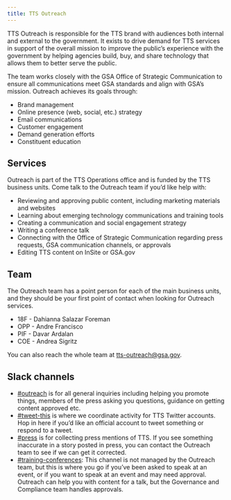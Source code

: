 ```yaml
---
title: TTS Outreach
---
```


TTS Outreach is responsible for the TTS brand with audiences both internal and external to the government. It exists to drive demand for TTS services in support of the overall mission to improve the public’s experience with the government by helping agencies build, buy, and share technology that allows them to better serve the public.

The team works closely with the GSA Office of Strategic Communication to ensure all communications meet GSA standards and align with GSA’s mission. Outreach achieves its goals through:

- Brand management
- Online presence (web, social, etc.) strategy
- Email communications
- Customer engagement
- Demand generation efforts
- Constituent education

## Services

Outreach is part of the TTS Operations office and is funded by the TTS business units. Come talk to the Outreach team if you’d like help with:

- Reviewing and approving public content, including marketing materials and websites
- Learning about emerging technology communications and training tools
- Creating a communication and social engagement strategy
- Writing a conference talk
- Connecting with the Office of Strategic Communication regarding press requests, GSA communication channels, or approvals
- Editing TTS content on InSite or GSA.gov

## Team

The Outreach team has a point person for each of the main business units, and they should be your first point of contact when looking for Outreach services.

- 18F - Dahianna Salazar Foreman
- OPP - Andre Francisco
- PIF - Davar Ardalan
- COE - Andrea Sigritz

You can also reach the whole team at tts-outreach@gsa.gov.

## Slack channels

* [#outreach](https://gsa-tts.slack.com/archives/outreach) is for all general inquiries including helping you promote things, members of the press asking you questions, guidance on getting content approved etc.
* [#tweet-this](https://gsa-tts.slack.com/archives/tweet-this) is where we coordinate activity for TTS Twitter accounts. Hop in here if you’d like an official account to tweet something or respond to a tweet.
* [#press](https://gsa-tts.slack.com/archives/press) is for collecting press mentions of TTS. If you see something inaccurate in a story posted in press, you can contact the Outreach team to see if we can get it corrected.
* [#training-conferences](https://gsa-tts.slack.com/archives/training-conferences): This channel is not managed by the Outreach team, but this is where you go if you’ve been asked to speak at an event, or if you want to speak at an event and may need approval. Outreach can help you with content for a talk, but the Governance and Compliance team handles approvals.
